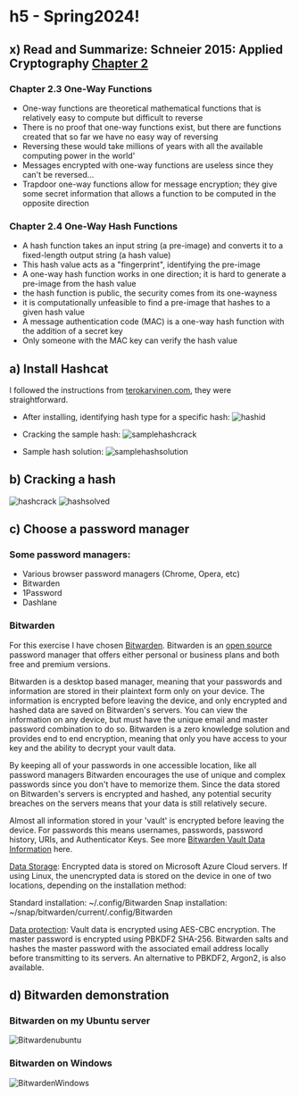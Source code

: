 # h5 - Spring2024!
## x) Read and Summarize: Schneier 2015: Applied Cryptography [Chapter 2](https://www.oreilly.com/library/view/applied-cryptography-protocols/9781119096726/10_chap02.html#chap02-sec003)
### Chapter 2.3 One-Way Functions
-  One-way functions are theoretical mathematical functions that is relatively easy to compute but difficult to reverse
-  There is no proof that one-way functions exist, but there are functions created that so far we have no easy way of reversing
-  Reversing these would take millions of years with all the available computing power in the world'
-  Messages encrypted with one-way functions are useless since they can't be reversed...
-  Trapdoor one-way functions allow for message encryption; they give some secret information that allows a function to be computed in the opposite direction
### Chapter 2.4 One-Way Hash Functions
-   A hash function takes an input string (a pre-image) and converts it to a fixed-length output string (a hash value)
-   This hash value acts as a "fingerprint", identifying the pre-image
-   A one-way hash function works in one direction; it is hard to generate a pre-image from the hash value
-   the hash function is public, the security comes from its one-wayness
-   it is computationally unfeasible to find a pre-image that hashes to a given hash value
-   A message authentication code (MAC) is a one-way hash function with the addition of a secret key
-   Only someone with the MAC key can verify the hash value

## a) Install Hashcat
I followed the instructions from [terokarvinen.com](https://terokarvinen.com/2022/cracking-passwords-with-hashcat/), they were straightforward.  

-  After installing, identifying hash type for a specific hash:
![hashid](https://github.com/andrewullrich/infosec/blob/main/checkinghashtype.PNG)

-  Cracking the sample hash:
![samplehashcrack](https://github.com/andrewullrich/infosec/blob/main/cracksamplehash.PNG)

- Sample hash solution:
![samplehashsolution](https://github.com/andrewullrich/infosec/blob/main/samplehashsolved.PNG)

## b) Cracking a hash

![hashcrack](https://github.com/andrewullrich/infosec/blob/main/crackhash.PNG)
![hashsolved](https://github.com/andrewullrich/infosec/blob/main/hashsolved.PNG)

## c) Choose a password manager

### Some password managers:
-  Various browser password managers (Chrome, Opera, etc)
-  Bitwarden
-  1Password
-  Dashlane

### Bitwarden
For this exercise I have chosen [Bitwarden](https://bitwarden.com/). Bitwarden is an [open source](https://github.com/bitwarden) password manager that offers either personal or business plans and both free and premium versions.

Bitwarden is a desktop based manager, meaning that your passwords and information are stored in their plaintext form only on your device.  The information is encrypted before leaving the device, and only encrypted and hashed data are saved on Bitwarden's servers. You can view the information on any device, but must have the unique email and master password combination to do so.  Bitwarden is a zero knowledge solution and provides end to end encryption, meaning that only you have access to your key and the ability to decrypt your vault data.

By keeping all of your passwords in one accessible location, like all password managers Bitwarden encourages the use of unique and complex passwords since you don't have to memorize them.  Since the data stored on Bitwarden's servers is encrypted and hashed, any potential security breaches on the servers means that your data is still relatively secure.

Almost all information stored in your 'vault' is encrypted before leaving the device.  For passwords this means usernames, passwords, password history, URIs, and Authenticator Keys. 
 See more [Bitwarden Vault Data Information](https://bitwarden.com/help/vault-data/) here.
 
[Data Storage](https://bitwarden.com/help/vault-data/): Encrypted data is stored on Microsoft Azure Cloud servers.  If using Linux, the unencrypted data is stored on the device in one of two locations, depending on the installation method:

Standard installation:  ~/.config/Bitwarden
Snap installation:  ~/snap/bitwarden/current/.config/Bitwarden

[Data protection](https://bitwarden.com/help/what-encryption-is-used/):  Vault data is encrypted using AES-CBC encryption.  The master password is encrypted using PBKDF2 SHA-256.  Bitwarden salts and hashes the master password with the associated email address locally before transmitting to its servers.  An alternative to PBKDF2, Argon2, is also available.

## d) Bitwarden demonstration

### Bitwarden on my Ubuntu server
![Bitwardenubuntu](https://github.com/andrewullrich/infosec/blob/main/bitwardenubuntu.PNG)

### Bitwarden on Windows
![BitwardenWindows](https://github.com/andrewullrich/infosec/blob/main/bitwardenwindows.PNG)

